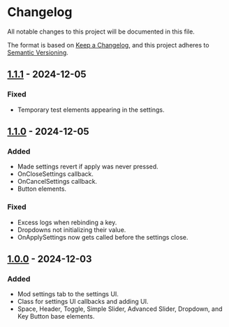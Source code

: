 # Changelog

All notable changes to this project will be documented in this file.

The format is based on [Keep a Changelog](https://keepachangelog.com/en/1.1.0/),
and this project adheres to [Semantic Versioning](https://semver.org/spec/v2.0.0.html).

## [1.1.1] - 2024-12-05

### Fixed

- Temporary test elements appearing in the settings.

## [1.1.0] - 2024-12-05

### Added

- Made settings revert if apply was never pressed.
- OnCloseSettings callback.
- OnCancelSettings callback.
- Button elements.

### Fixed

- Excess logs when rebinding a key.
- Dropdowns not initializing their value.
- OnApplySettings now gets called before the settings close.

## [1.0.0] - 2024-12-03

### Added

- Mod settings tab to the settings UI.
- Class for settings UI callbacks and adding UI.
- Space, Header, Toggle, Simple Slider, Advanced Slider, Dropdown, and Key Button base elements.

[unreleased]: https://github.com/Nestorboy/ATLYSS-EasySettings/compare/v1.1.1...HEAD
[1.1.1]: https://github.com/Nestorboy/ATLYSS-EasySettings/compare/v1.1.0...v1.1.1
[1.1.0]: https://github.com/Nestorboy/ATLYSS-EasySettings/compare/v1.0.0...v1.1.0
[1.0.0]: https://github.com/Nestorboy/ATLYSS-EasySettings/releases/tag/v1.0.0